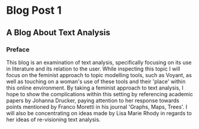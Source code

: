 # Blog Post 1

## A Blog About Text Analysis

### Preface
This blog is an examination of text analysis, specifically focusing on its use in literature and its relation to the user. While inspecting this topic I will focus on the feminist approach to topic modelling tools, such as Voyant, as well as touching on a woman's use of these tools and their 'place' within this online environment. By taking a feminist approach to text analysis, I hope to show the complications within this setting by referencing academic papers by Johanna Drucker, paying attention to her response towards points mentioned by Franco Moretti in his journal 'Graphs, Maps, Trees'. I will also be concentrating on ideas made by Lisa Marie Rhody in regards to her ideas of re-visioning text analysis. 
